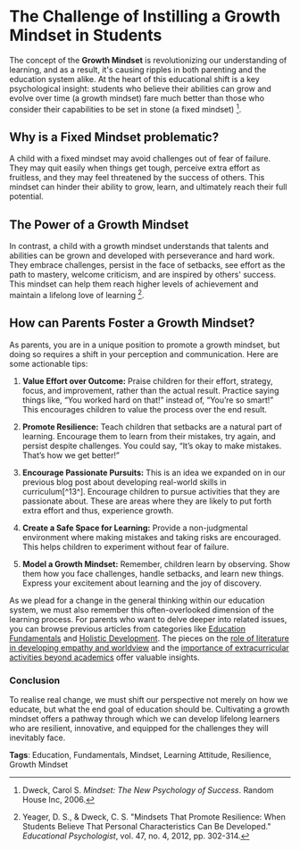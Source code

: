 # The Challenge of Instilling a Growth Mindset in Students

The concept of the **Growth Mindset** is revolutionizing our understanding of learning, and as a result, it's causing ripples in both parenting and the education system alike. At the heart of this educational shift is a key psychological insight: students who believe their abilities can grow and evolve over time (a growth mindset) fare much better than those who consider their capabilities to be set in stone (a fixed mindset) [^1^].

## Why is a Fixed Mindset problematic?

A child with a fixed mindset may avoid challenges out of fear of failure. They may quit easily when things get tough, perceive extra effort as fruitless, and they may feel threatened by the success of others. This mindset can hinder their ability to grow, learn, and ultimately reach their full potential.

## The Power of a Growth Mindset

In contrast, a child with a growth mindset understands that talents and abilities can be grown and developed with perseverance and hard work. They embrace challenges, persist in the face of setbacks, see effort as the path to mastery, welcome criticism, and are inspired by others' success. This mindset can help them reach higher levels of achievement and maintain a lifelong love of learning [^2^]. 

## How can Parents Foster a Growth Mindset?

As parents, you are in a unique position to promote a growth mindset, but doing so requires a shift in your perception and communication. Here are some actionable tips:

1. **Value Effort over Outcome:** Praise children for their effort, strategy, focus, and improvement, rather than the actual result. Practice saying things like, “You worked hard on that!” instead of, “You’re so smart!” This encourages children to value the process over the end result.

2. **Promote Resilience:** Teach children that setbacks are a natural part of learning. Encourage them to learn from their mistakes, try again, and persist despite challenges. You could say, “It’s okay to make mistakes. That’s how we get better!”

3. **Encourage Passionate Pursuits:** This is an idea we expanded on in our previous blog post about developing real-world skills in curriculum[^13^]. Encourage children to pursue activities that they are passionate about. These are areas where they are likely to put forth extra effort and thus, experience growth.

4. **Create a Safe Space for Learning:** Provide a non-judgmental environment where making mistakes and taking risks are encouraged. This helps children to experiment without fear of failure.

5. **Model a Growth Mindset:** Remember, children learn by observing. Show them how you face challenges, handle setbacks, and learn new things. Express your excitement about learning and the joy of discovery.

As we plead for a change in the general thinking within our education system, we must also remember this often-overlooked dimension of the learning process. For parents who want to delve deeper into related issues, you can browse previous articles from categories like [Education Fundamentals](/xedublog/education-fundamentals/) and [Holistic Development](/holistic-development/). The pieces on the [role of literature in developing empathy and worldview](/xedublog/holistic-development/the-role-of-literature-in-developing-empathy-and-worldview.md) and the [importance of extracurricular activities beyond academics](/xedublog/holistic-development/the-role-of-extracurricular-activities-beyond-academics.md) offer valuable insights. 

### Conclusion

To realise real change, we must shift our perspective not merely on how we educate, but what the end goal of education should be. Cultivating a growth mindset offers a pathway through which we can develop lifelong learners who are resilient, innovative, and equipped for the challenges they will inevitably face.

[^1^]:Dweck, Carol S. _Mindset: The New Psychology of Success_. Random House Inc, 2006. 
[^2^]:Yeager, D. S., & Dweck, C. S. "Mindsets That Promote Resilience: When Students Believe That Personal Characteristics Can Be Developed." _Educational Psychologist_, vol. 47, no. 4, 2012, pp. 302-314.

**Tags**: Education, Fundamentals, Mindset, Learning Attitude, Resilience, Growth Mindset